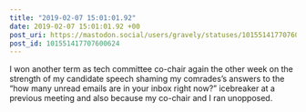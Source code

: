 ```yaml
---
title: "2019-02-07 15:01:01.92"
date: 2019-02-07 15:01:01.92 +00
post_uri: https://mastodon.social/users/gravely/statuses/101551417707600624
post_id: 101551417707600624
---
```

I won another term as tech committee co-chair again the other week on the strength of my candidate speech shaming my comrades’s answers to the “how many unread emails are in your inbox right now?” icebreaker at a previous meeting and also because my co-chair and I ran unopposed.


